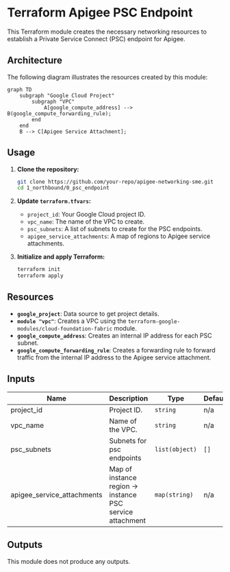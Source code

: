 # Terraform Apigee PSC Endpoint

This Terraform module creates the necessary networking resources to establish a Private Service Connect (PSC) endpoint for Apigee.

## Architecture

The following diagram illustrates the resources created by this module:

```mermaid
graph TD
    subgraph "Google Cloud Project"
        subgraph "VPC"
            A[google_compute_address] --> B(google_compute_forwarding_rule);
        end
    end
    B --> C[Apigee Service Attachment];

```

## Usage

1.  **Clone the repository:**
    ```bash
    git clone https://github.com/your-repo/apigee-networking-sme.git
    cd 1_northbound/0_psc_endpoint
    ```

2.  **Update `terraform.tfvars`:**
    - `project_id`: Your Google Cloud project ID.
    - `vpc_name`: The name of the VPC to create.
    - `psc_subnets`: A list of subnets to create for the PSC endpoints.
    - `apigee_service_attachments`: A map of regions to Apigee service attachments.

3.  **Initialize and apply Terraform:**
    ```bash
    terraform init
    terraform apply
    ```

## Resources

-   **`google_project`**: Data source to get project details.
-   **`module "vpc"`**: Creates a VPC using the `terraform-google-modules/cloud-foundation-fabric` module.
-   **`google_compute_address`**: Creates an internal IP address for each PSC subnet.
-   **`google_compute_forwarding_rule`**: Creates a forwarding rule to forward traffic from the internal IP address to the Apigee service attachment.

## Inputs

| Name | Description | Type | Default | Required |
|------|-------------|------|---------|:--------:|
| project_id | Project ID. | `string` | n/a | yes |
| vpc_name | Name of the VPC. | `string` | n/a | yes |
| psc_subnets | Subnets for psc endpoints | `list(object)` | `[]` | yes |
| apigee_service_attachments | Map of instance region -> instance PSC service attachment | `map(string)` | n/a | yes |

## Outputs

This module does not produce any outputs.
